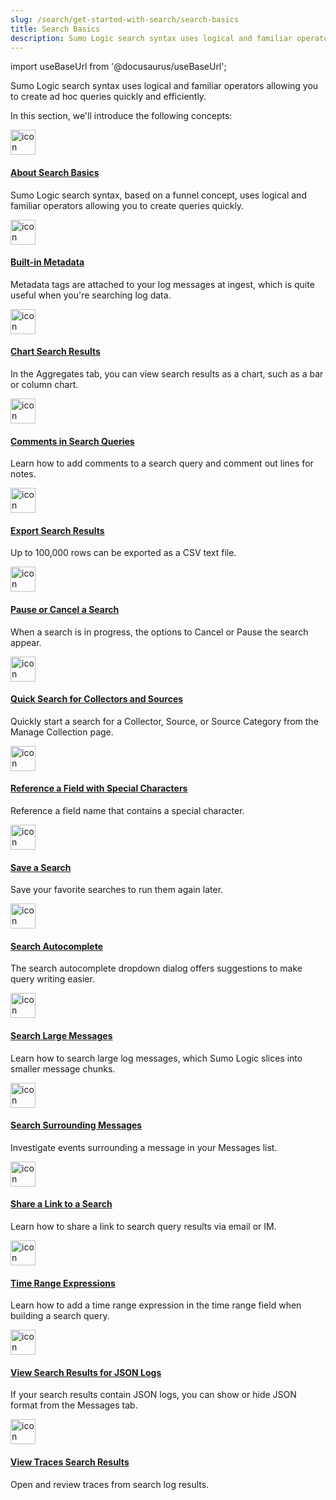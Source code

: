 ```yaml
---
slug: /search/get-started-with-search/search-basics
title: Search Basics
description: Sumo Logic search syntax uses logical and familiar operators allowing you to create ad hoc queries quickly and efficiently.
---
```


import useBaseUrl from '@docusaurus/useBaseUrl';

Sumo Logic search syntax uses logical and familiar operators allowing you to create ad hoc queries quickly and efficiently.

In this section, we'll introduce the following concepts:

<div className="box-wrapper" >
<div className="box smallbox card">
  <div className="container">
  <a href={useBaseUrl('docs/search/get-started-with-search/search-basics/about-search-basics')}><img src={useBaseUrl('img/icons/operations/advanced-search.png')} alt="icon" width="40"/><h4>About Search Basics</h4></a>
  <p>Sumo Logic search syntax, based on a funnel concept, uses logical and familiar operators allowing you to create queries quickly.</p>
  </div>
</div>
<div className="box smallbox card">
  <div className="container">
  <a href={useBaseUrl('docs/search/get-started-with-search/search-basics/built-in-metadata')}><img src={useBaseUrl('img/icons/operations/advanced-search.png')} alt="icon" width="40"/><h4>Built-in Metadata</h4></a>
  <p>Metadata tags are attached to your log messages at ingest, which is quite useful when you're searching log data.</p>
  </div>
</div>
<div className="box smallbox card">
  <div className="container">
  <a href={useBaseUrl('docs/search/get-started-with-search/search-basics/chart-search-results')}><img src={useBaseUrl('img/icons/operations/advanced-search.png')} alt="icon" width="40"/><h4>Chart Search Results</h4></a>
  <p>In the Aggregates tab, you can view search results as a chart, such as a bar or column chart.</p>
  </div>
</div>
<div className="box smallbox card">
  <div className="container">
  <a href={useBaseUrl('docs/search/get-started-with-search/search-basics/comments-search-queries')}><img src={useBaseUrl('img/icons/operations/advanced-search.png')} alt="icon" width="40"/><h4>Comments in Search Queries</h4></a>
  <p>Learn how to add comments to a search query and comment out lines for notes.</p>
  </div>
</div>
<div className="box smallbox card">
  <div className="container">
  <a href={useBaseUrl('docs/search/get-started-with-search/search-basics/export-search-results')}><img src={useBaseUrl('img/icons/operations/advanced-search.png')} alt="icon" width="40"/><h4>Export Search Results</h4></a>
  <p>Up to 100,000 rows can be exported as a CSV text file.</p>
  </div>
</div>
<div className="box smallbox card">
  <div className="container">
  <a href={useBaseUrl('docs/search/get-started-with-search/search-basics/pause-cancel-search')}><img src={useBaseUrl('img/icons/operations/advanced-search.png')} alt="icon" width="40"/><h4>Pause or Cancel a Search</h4></a>
  <p>When a search is in progress, the options to Cancel or Pause the search appear.</p>
  </div>
</div>
<div className="box smallbox card">
  <div className="container">
  <a href={useBaseUrl('docs/search/get-started-with-search/search-basics/quick-search-collectors-sources')}><img src={useBaseUrl('img/icons/operations/advanced-search.png')} alt="icon" width="40"/><h4>Quick Search for Collectors and Sources</h4></a>
  <p>Quickly start a search for a Collector, Source, or Source Category from the Manage Collection page.</p>
  </div>
</div>
<div className="box smallbox card">
  <div className="container">
  <a href={useBaseUrl('docs/search/get-started-with-search/search-basics/reference-field-special-characters')}><img src={useBaseUrl('img/icons/operations/advanced-search.png')} alt="icon" width="40"/><h4>Reference a Field with Special Characters</h4></a>
  <p>Reference a field name that contains a special character.</p>
  </div>
</div>
    <div className="box smallbox card">
      <div className="container">
      <a href={useBaseUrl('docs/search/get-started-with-search/search-basics/save-search')}><img src={useBaseUrl('img/icons/operations/advanced-search.png')} alt="icon" width="40"/><h4>Save a Search</h4></a>
      <p>Save your favorite searches to run them again later.</p>
      </div>
    </div>
    <div className="box smallbox card">
      <div className="container">
      <a href={useBaseUrl('docs/search/get-started-with-search/search-basics/search-autocomplete')}><img src={useBaseUrl('img/icons/operations/advanced-search.png')} alt="icon" width="40"/><h4>Search Autocomplete</h4></a>
      <p>The search autocomplete dropdown dialog offers suggestions to make query writing easier.</p>
      </div>
    </div>
    <div className="box smallbox card">
      <div className="container">
      <a href={useBaseUrl('docs/search/get-started-with-search/search-basics/search-large-messages')}><img src={useBaseUrl('img/icons/operations/advanced-search.png')} alt="icon" width="40"/><h4>Search Large Messages</h4></a>
      <p>Learn how to search large log messages, which Sumo Logic slices into smaller message chunks.</p>
      </div>
    </div>
    <div className="box smallbox card">
      <div className="container">
      <a href={useBaseUrl('docs/search/get-started-with-search/search-basics/search-surrounding-messages')}><img src={useBaseUrl('img/icons/operations/advanced-search.png')} alt="icon" width="40"/><h4>Search Surrounding Messages</h4></a>
      <p>Investigate events surrounding a message in your Messages list.</p>
      </div>
    </div>
    <div className="box smallbox card">
      <div className="container">
      <a href={useBaseUrl('docs/search/get-started-with-search/search-basics/share-link-to-search')}><img src={useBaseUrl('img/icons/operations/advanced-search.png')} alt="icon" width="40"/><h4>Share a Link to a Search</h4></a>
      <p>Learn how to share a link to search query results via email or IM.</p>
      </div>
    </div>
    <div className="box smallbox card">
      <div className="container">
      <a href={useBaseUrl('docs/search/get-started-with-search/search-basics/time-range-expressions')}><img src={useBaseUrl('img/icons/operations/advanced-search.png')} alt="icon" width="40"/><h4>Time Range Expressions</h4></a>
      <p>Learn how to add a time range expression in the time range field when building a search query.</p>
      </div>
    </div>
    <div className="box smallbox card">
      <div className="container">
      <a href={useBaseUrl('docs/search/get-started-with-search/search-basics/view-search-results-json-logs')}><img src={useBaseUrl('img/icons/operations/advanced-search.png')} alt="icon" width="40"/><h4>View Search Results for JSON Logs</h4></a>
      <p>If your search results contain JSON logs, you can show or hide JSON format from the Messages tab.</p>
      </div>
    </div>
    <div className="box smallbox card">
      <div className="container">
      <a href={useBaseUrl('docs/search/get-started-with-search/search-basics/view-traces-search-results')}><img src={useBaseUrl('img/icons/operations/advanced-search.png')} alt="icon" width="40"/><h4>View Traces Search Results</h4></a>
      <p>Open and review traces from search log results.</p>
      </div>
    </div>
</div>

<br/>
